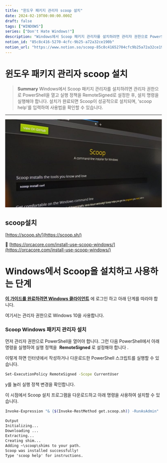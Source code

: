 ```yaml
---
title: "윈도우 패키지 관리자 scoop 설치"
date: 2024-02-19T00:00:00.000Z
draft: false
tags: ["WINDOWS"]
series: ["Don't Hate Windows!"]
description: "Windows에서 Scoop 패키지 관리자를 설치하려면 관리자 권한으로 PowerShell을 열고 실행 정책을 RemoteSigned로 설정한 후, 설치 명령을 실행해야 합니다. 설치가 완료되면 Scoop이 성공적으로 설치되며, 'scoop help'를 입력하여 사용법을 확인할 수 있습니다."
notion_id: "85c8c416-5270-4cfc-9b25-a72a32ce190b"
notion_url: "https://www.notion.so/scoop-85c8c41652704cfc9b25a72a32ce190b"
---
```


# 윈도우 패키지 관리자 scoop 설치

> **Summary**
> Windows에서 Scoop 패키지 관리자를 설치하려면 관리자 권한으로 PowerShell을 열고 실행 정책을 RemoteSigned로 설정한 후, 설치 명령을 실행해야 합니다. 설치가 완료되면 Scoop이 성공적으로 설치되며, 'scoop help'를 입력하여 사용법을 확인할 수 있습니다.

---

![Image](image_f30dbbb12b04.png)

## scoop설치

[https://scoop.sh/](https://scoop.sh/)

🔗 [https://orcacore.com/install-use-scoop-windows/](https://orcacore.com/install-use-scoop-windows/)

# **Windows에서 Scoop을 설치하고 사용하는 단계**

[**이 가이드를 완료하려면 Windows 클라이언트**](https://orcacore.com/tag/windows-cl/) 에 로그인 하고 아래 단계를 따라야 합니다.

여기서는 관리자 권한으로 Windows 10을 사용합니다.

### **Scoop Windows 패키지 관리자 설치**

먼저 관리자 권한으로 PowerShell을 열어야 합니다. 그런 다음 PowerShell에서 아래 명령을 실행하여 실행 정책을  **RemoteSigned** 로 설정해야 합니다 .

이렇게 하면 인터넷에서 작성하거나 다운로드한 PowerShell 스크립트를 실행할 수 있습니다.

```bash
Set-ExecutionPolicy RemoteSigned -Scope CurrentUser
```

y를 눌러 실행 정책 변경을 확인합니다.

이 시점에서 Scoop 설치 프로그램을 다운로드하고 아래 명령을 사용하여 설치할 수 있습니다.

```bash
Invoke-Expression "& {$(Invoke-RestMethod get.scoop.sh)} -RunAsAdmin"
```

```plain text
Output
Initializing...
Downloading ...
Extracting...
Creating shim...
Adding ~\scoop\shims to your path.
Scoop was installed successfully!
Type 'scoop help' for instructions.
```

